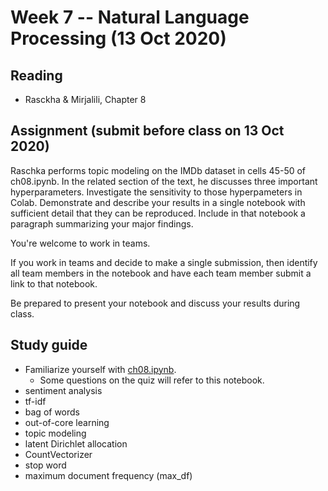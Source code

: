 
# Week 7 -- Natural Language Processing (13 Oct 2020)

## Reading

* Rasckha & Mirjalili, Chapter 8

## Assignment (submit before class on 13 Oct 2020)

Raschka performs topic modeling on the IMDb dataset in cells 45-50 of ch08.ipynb.
In the related section of the text, he discusses three important hyperparameters.
Investigate the sensitivity to those hyperpameters in Colab.
Demonstrate and describe your results in a single notebook with sufficient detail
that they can be reproduced. Include in that notebook a paragraph summarizing
your major findings.

You're welcome to work in teams. 

If you work in teams and decide to make a single submission,
then identify all team members in the notebook and
have each team member submit a link to that notebook.

Be prepared to present your notebook and discuss your results during class.

## Study guide

* Familiarize yourself with [ch08.ipynb](https://github.com/rasbt/python-machine-learning-book-3rd-edition/blob/master/ch08/ch08.ipynb).
    * Some questions on the quiz will refer to this notebook.
* sentiment analysis
* tf-idf
* bag of words
* out-of-core learning
* topic modeling
* latent Dirichlet allocation
* CountVectorizer
* stop word
* maximum document frequency (max_df)

